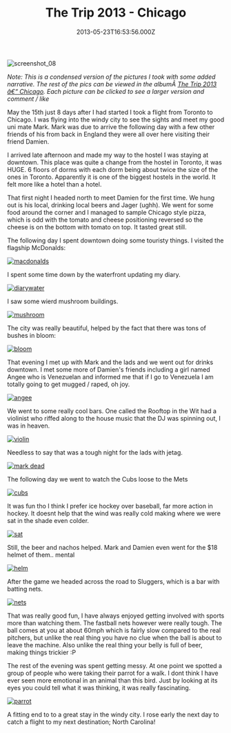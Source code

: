 ﻿---
coverImage: /images/fallback-post-header.png
date: "2013-05-23T16:53:56.000Z"
tags:
  - chicago
  - diary
  - personal
  - photos
  - trip
title: The Trip 2013 - Chicago
oldUrl: /2013-trip/the-trip-2013-chicago
---

![screenshot_08](https://www.mikecann.blog/wp-content/uploads/2013/05/screenshot_08.png)

_Note: This is a condensed version of the pictures I took with some added narrative. The rest of the pics can be viewed in the albumÂ [The Trip 2013 â€“ Chicago](https://www.facebook.com/media/set/?set=a.10151656151696031.1073741832.593661030&type=3). Each picture can be clicked to see a larger version and comment / like_

<!-- more -->

May the 15th just 8 days after I had started I took a flight from Toronto to Chicago. I was flying into the windy city to see the sights and meet my good uni mate Mark. Mark was due to arrive the following day with a few other friends of his from back in England they were all over here visiting their friend Damien.

I arrived late afternoon and made my way to the hostel I was staying at downtown. This place was quite a change from the hostel in Toronto, it was HUGE. 6 floors of dorms with each dorm being about twice the size of the ones in Toronto. Apparently it is one of the biggest hostels in the world. It felt more like a hotel than a hotel.

That first night I headed north to meet Damien for the first time. We hung out is his local, drinking local beers and Jager (ughh). We went for some food around the corner and I managed to sample Chicago style pizza, which is odd with the tomato and cheese positioning reversed so the cheese is on the bottom with tomato on top. It tasted great still.

The following day I spent downtown doing some touristy things. I visited the flagship McDonalds:

[![macdonalds](https://www.mikecann.blog/wp-content/uploads/2013/05/macdonalds.jpg)](https://www.facebook.com/photo.php?fbid=10151656154236031&set=a.10151656151696031.1073741832.593661030&type=3&theater)

I spent some time down by the waterfront updating my diary.

[![diarywater](https://www.mikecann.blog/wp-content/uploads/2013/05/diarywater.jpg)](https://www.facebook.com/photo.php?fbid=10151656154871031&set=a.10151656151696031.1073741832.593661030&type=3&theater)

I saw some wierd mushroom buildings.

[![mushroom](https://www.mikecann.blog/wp-content/uploads/2013/05/mushroom.jpg)](https://www.facebook.com/photo.php?fbid=10151656154281031&set=a.10151656151696031.1073741832.593661030&type=3&theater)

The city was really beautiful, helped by the fact that there was tons of bushes in bloom:

[![bloom](https://www.mikecann.blog/wp-content/uploads/2013/05/bloom.jpg)](https://www.facebook.com/photo.php?fbid=10151656154891031&set=a.10151656151696031.1073741832.593661030&type=3&theater)

That evening I met up with Mark and the lads and we went out for drinks downtown. I met some more of Damien's friends including a girl named Angee who is Venezuelan and informed me that if I go to Venezuela I am totally going to get mugged / raped, oh joy.

[![angee](https://www.mikecann.blog/wp-content/uploads/2013/05/angee.jpg)](https://www.facebook.com/photo.php?fbid=10151656154891031&set=a.10151656151696031.1073741832.593661030&type=3&theater)

We went to some really cool bars. One called the Rooftop in the Wit had a violinist who riffed along to the house music that the DJ was spinning out, I was in heaven.

[![violin](https://www.mikecann.blog/wp-content/uploads/2013/05/violin.jpg)](https://www.facebook.com/photo.php?fbid=10151656154891031&set=a.10151656151696031.1073741832.593661030&type=3&theater)

Needless to say that was a tough night for the lads with jetag.

[![mark dead](https://www.mikecann.blog/wp-content/uploads/2013/05/mark-dead.jpg)](https://www.facebook.com/media/set/?set=a.10151656151696031.1073741832.593661030&type=3)

The following day we went to watch the Cubs loose to the Mets

[![cubs](https://www.mikecann.blog/wp-content/uploads/2013/05/cubs.jpg)](https://www.facebook.com/photo.php?fbid=10151656155876031&set=a.10151656151696031.1073741832.593661030&type=3&theater)

It was fun tho I think I prefer ice hockey over baseball, far more action in hockey. It doesnt help that the wind was really cold making where we were sat in the shade even colder.

[![sat](https://www.mikecann.blog/wp-content/uploads/2013/05/sat.jpg)](https://www.facebook.com/photo.php?fbid=10151656155921031&set=a.10151656151696031.1073741832.593661030&type=3&theater)

Still, the beer and nachos helped. Mark and Damien even went for the \$18 helmet of them.. mental

[![helm](https://www.mikecann.blog/wp-content/uploads/2013/05/helm.jpg)](https://www.facebook.com/photo.php?fbid=10151656156066031&set=a.10151656151696031.1073741832.593661030&type=3&theater)

After the game we headed across the road to Sluggers, which is a bar with batting nets.

[![nets](https://www.mikecann.blog/wp-content/uploads/2013/05/nets.jpg)](https://www.facebook.com/photo.php?fbid=10151656156261031&set=a.10151656151696031.1073741832.593661030&type=3&theater)

That was really good fun, I have always enjoyed getting involved with sports more than watching them. The fastball nets however were really tough. The ball comes at you at about 60mph which is fairly slow compared to the real pitchers, but unlike the real thing you have no clue when the ball is about to leave the machine. Also unlike the real thing your belly is full of beer, making things trickier :P

The rest of the evening was spent getting messy. At one point we spotted a group of people who were taking their parrot for a walk. I dont think I have ever seen more emotional in an animal than this bird. Just by looking at its eyes you could tell what it was thinking, it was really fascinating.

[![parrot](https://www.mikecann.blog/wp-content/uploads/2013/05/parrot.jpg)](https://www.facebook.com/photo.php?fbid=10151656156401031&set=a.10151656151696031.1073741832.593661030&type=3&theater)

A fitting end to to a great stay in the windy city. I rose early the next day to catch a flight to my next destination; North Carolina!
